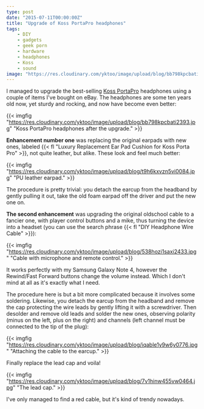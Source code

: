 ```yaml
---
type: post
date: "2015-07-11T00:00:00Z"
title: "Upgrade of Koss PortaPro headphones"
tags:
    - DIY
    - gadgets
    - geek porn
    - hardware
    - headphones
    - Koss
    - sound
image: "https://res.cloudinary.com/yktoo/image/upload/blog/bb798kpcbati2393.jpg"
---
```


I managed to upgrade the best-selling [Koss PortaPro](http://www.koss.com/en/products/headphones/on-ear-headphones/PortaPro__Porta_Pro_On_Ear_Headphone) headphones using a couple of items I've bought on eBay. The headphones are some ten years old now, yet sturdy and rocking, and now have become even better:

{{< imgfig "https://res.cloudinary.com/yktoo/image/upload/blog/bb798kpcbati2393.jpg" "Koss PortaPro headphones after the upgrade." >}}

<!--more-->

**Enhancement number one** was replacing the original earpads with new ones, labeled {{< fl "Luxury Replacement Ear Pad Cushion for Koss Porta Pro" >}}, not quite leather, but alike. These look and feel much better:

{{< imgfig "https://res.cloudinary.com/yktoo/image/upload/blog/t9h6kxvzn5vi0084.jpg" "PU leather earpad." >}}

The procedure is pretty trivial: you detach the earcup from the headband by gently pulling it out, take the old foam earpad off the driver and put the new one on.

**The second enhancement** was upgrading the original oldschool cable to a fancier one, with player control buttons and a mike, thus turning the device into a headset (you can use the search phrase {{< fl "DIY Headphone Wire Cable" >}}):

{{< imgfig "https://res.cloudinary.com/yktoo/image/upload/blog/538hozi1saxi2433.jpg" "Cable with microphone and remote control." >}}

It works perfectly with my Samsung Galaxy Note 4, however the Rewind/Fast Forward buttons change the volume instead. Which I don't mind at all as it's exactly what I need.

The procedure here is but a bit more complicated because it involves some soldering. Likewise, you detach the earcup from the headband and remove the cap protecting the wire leads by gently lifting it with a screwdriver. Then desolder and remove old leads and solder the new ones, observing polarity (minus on the left, plus on the right) and channels (left channel must be connected to the tip of the plug):

{{< imgfig "https://res.cloudinary.com/yktoo/image/upload/blog/iqable1y9w6y0776.jpg" "Attaching the cable to the earcup." >}}

Finally replace the lead cap and voila!

{{< imgfig "https://res.cloudinary.com/yktoo/image/upload/blog/7v1hinw455vw0464.jpg" "The lead cap." >}}

I've only managed to find a red cable, but it's kind of trendy nowadays.
